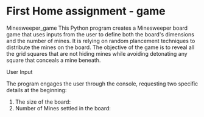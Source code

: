 # First Home assignment - game
 Minesweeper_game
This Python program creates a Minesweeper board game that uses inputs from the user to define both the board's dimensions and the number of mines.
It is relying on random plancement techniques to distribute the mines on the board.
The objective of the game is to reveal all the grid squares that are not hiding mines while avoiding detonating any square that conceals a mine beneath.

User Input

The program engages the user through the console, requesting two specific details at the beginning:
1) The size of the board:
2) Number of Mines settled in the board: